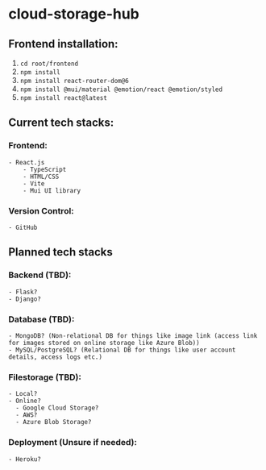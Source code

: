 # cloud-storage-hub

## Frontend installation:
1. ```cd root/frontend```
2. ```npm install```
3. ```npm install react-router-dom@6```
4. ```npm install @mui/material @emotion/react @emotion/styled```
5. ```npm install react@latest```

## Current tech stacks:
### Frontend: 
    - React.js
        - TypeScript
        - HTML/CSS
        - Vite
        - Mui UI library
### Version Control:
    - GitHub
## Planned tech stacks
### Backend (TBD):
    - Flask?
    - Django?
### Database (TBD):
    - MongoDB? (Non-relational DB for things like image link (access link for images stored on online storage like Azure Blob))
    - MySQL/PostgreSQL? (Relational DB for things like user account details, access logs etc.)
### Filestorage (TBD):
    - Local?
    - Online?
      - Google Cloud Storage?
      - AWS?
      - Azure Blob Storage?
### Deployment (Unsure if needed):
    - Heroku?